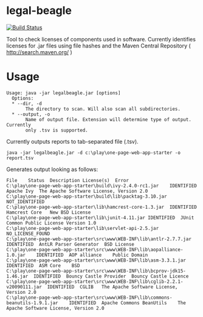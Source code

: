 legal-beagle
============

[![Build Status](https://travis-ci.org/rabidgremlin/legal-beagle.svg?branch=master)](https://travis-ci.org/rabidgremlin/legal-beagle)

Tool to check licenses of components used in software. Currently identifies licenses for .jar files using file hashes and the Maven Central Repository ( http://search.maven.org/ )

Usage
=====

```
Usage: java -jar legalbeagle.jar [options]
  Options:
  * --dir, -d
       The directory to scan. Will also scan all subdirectories.
  * --output, -o
       Name of output file. Extension will determine type of output. Currently
       only .tsv is supported.
```

Currently outputs reports to tab-separated file (.tsv).	   

```
java -jar legalbeagle.jar -d c:\play\one-page-web-app-starter -o report.tsv
```

Generates output looking as follows:

```
File	Status	Description	License(s)	Error
C:\play\one-page-web-app-starter\build\ivy-2.4.0-rc1.jar	IDENTIFIED	Apache Ivy	The Apache Software License, Version 2.0	
C:\play\one-page-web-app-starter\build\lib\packtag-3.10.jar	NOT_IDENTIFIED			
C:\play\one-page-web-app-starter\lib\hamcrest-core-1.3.jar	IDENTIFIED	Hamcrest Core	New BSD License	
C:\play\one-page-web-app-starter\lib\junit-4.11.jar	IDENTIFIED	JUnit	Common Public License Version 1.0	
C:\play\one-page-web-app-starter\lib\servlet-api-2.5.jar	NO_LICENSE_FOUND			
C:\play\one-page-web-app-starter\src\www\WEB-INF\lib\antlr-2.7.7.jar	IDENTIFIED	AntLR Parser Generator	BSD License	
C:\play\one-page-web-app-starter\src\www\WEB-INF\lib\aopalliance-1.0.jar	IDENTIFIED	AOP alliance	Public Domain	
C:\play\one-page-web-app-starter\src\www\WEB-INF\lib\asm-3.3.1.jar	IDENTIFIED	ASM Core	BSD	
C:\play\one-page-web-app-starter\src\www\WEB-INF\lib\bcprov-jdk15-1.46.jar	IDENTIFIED	Bouncy Castle Provider	Bouncy Castle Licence	
C:\play\one-page-web-app-starter\src\www\WEB-INF\lib\cglib-2.2.1-v20090111.jar	IDENTIFIED	CGLIB	The Apache Software License, Version 2.0	
C:\play\one-page-web-app-starter\src\www\WEB-INF\lib\commons-beanutils-1.9.1.jar	IDENTIFIED	Apache Commons BeanUtils	The Apache Software License, Version 2.0	
```
